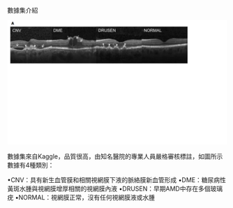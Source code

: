 數據集介紹

![image](https://github.com/11024244/mid/blob/main/jpg/1.png)

數據集來自Kaggle，品質很高，由知名醫院的專業人員嚴格審核標註，如圖所示數據有4種類別：

 •CNV：具有新生血管膜和相關視網膜下液的脈絡膜新血管形成
 •DME：糖尿病性黃斑水腫與視網膜增厚相關的視網膜內液
 •DRUSEN：早期AMD中存在多個玻璃疣
 •NORMAL：視網膜正常，沒有任何視網膜液或水腫
